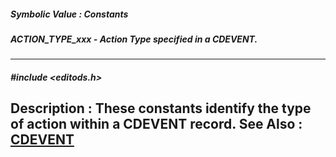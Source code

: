 ##### Symbolic Value : Constants
##### ACTION_TYPE_xxx - Action Type specified in a CDEVENT.
---
##### #include <editods.h>
**Description :**
These constants identify the type of action within a CDEVENT record.
**See Also :**
[CDEVENT](D:/md_files/CDEVENT.md)
---
